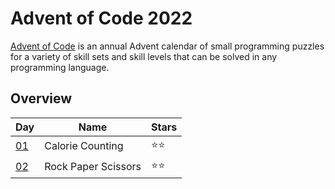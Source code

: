# Advent of Code 2022

[Advent of Code](https://adventofcode.com/2022) is an annual Advent calendar of small programming puzzles for a variety of skill sets and skill levels that can be solved in any programming language.

## Overview
| Day                                       | Name                    | Stars |
|-------------------------------------------|-------------------------|-------|
| [01](https://adventofcode.com/2022/day/1) | Calorie Counting        | ⭐⭐    |
| [02](https://adventofcode.com/2022/day/2) | Rock Paper Scissors     | ⭐⭐    |


